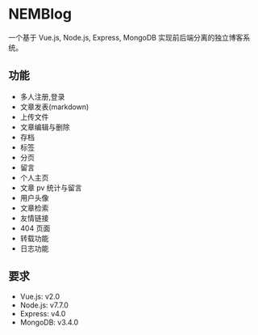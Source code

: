 NEMBlog
========

一个基于  Vue.js, Node.js, Express, MongoDB 
实现前后端分离的独立博客系统。

功能
----

* 多人注册,登录
* 文章发表(markdown)
* 上传文件
* 文章编辑与删除
* 存档
* 标签
* 分页
* 留言
* 个人主页
* 文章 pv 统计与留言
* 用户头像
* 文章检索
* 友情链接
* 404 页面
* 转载功能
* 日志功能



要求
---

* Vue.js: v2.0
* Node.js: v7.7.0
* Express: v4.0
* MongoDB: v3.4.0



